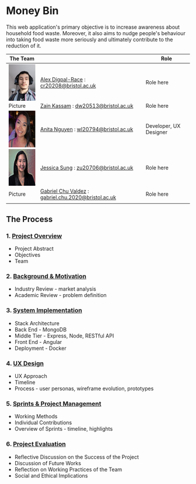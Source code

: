 # **Money Bin**

This web application's primary objective is to increase awareness about household food waste. Moreover, it also aims to nudge people's behaviour into taking food waste more seriously and ultimately contribute to the reduction of it.

| The Team    |             | Role        |
| ----------- | ----------- | ----------- |
| <img align="left" width="100" height="100" src="Portfolio/Images/glorious_leader_2.jpeg">| [Alex Digpal-Race](https://github.com/alexDigpalRace) : <cr20208@bristol.ac.uk>| Role here |
| Picture     |[Zain Kassam](https://github.com/Zainzzkk) : <dw20513@bristol.ac.uk>| Role here |
| <img align="left" width="100" height="100" src="Portfolio/Images/anita-profile.png">     |[Anita Nguyen](https://github.com/ng0c) : <wl20794@bristol.ac.uk>| Developer, UX Designer |
| <img align="left" width="100" height="100" src="Portfolio/Images/profile_JS.jpg">     |[Jessica Sung](https://github.com/jessicaksung) : <zu20706@bristol.ac.uk>| Role here |
| Picture     |[Gabriel Chu Valdez](https://github.com/gabrielchuv) : <gabriel.chu.2020@bristol.ac.uk>| Role here |
|             |             |             |


## **The Process**

### 1. [Project Overview](Portfolio/ProjectOverview.md)
* Project Abstract 
* Objectives
* Team

### 2. [Background & Motivation](Portfolio/BackgroundAndMotivation.md)
* Industry Review - market analysis 
* Academic Review - problem definition 

### 3. [System Implementation](Portfolio/SystemImplementation.md)
* Stack Architecture
* Back End - MongoDB
* Middle Tier - Express, Node, RESTful API
* Front End - Angular
* Deployment - Docker

### 4. [UX Design](Portfolio/UXDesign.md)
* UX Approach 
* Timeline 
* Process - user personas, wireframe evolution, prototypes 

### 5. [Sprints & Project Management](Portfolio/SprintsAndProjectManagement.md)
* Working Methods 
* Individual Contributions 
* Overview of Sprints - timeline, highlights 

### 6. [Project Evaluation](Portfolio/ProjectEvaluation.md)
* Reflective Discussion on the Success of the Project
* Discussion of Future Works
* Reflection on Working Practices of the Team
* Social and Ethical Implications
